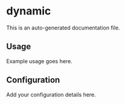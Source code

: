 # dynamic

This is an auto-generated documentation file.

## Usage

Example usage goes here.

## Configuration

Add your configuration details here.
